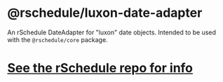 # @rschedule/luxon-date-adapter

An rSchedule DateAdapter for "luxon" date objects. Intended to be used with the `@rschedule/core` package.

# [See the rSchedule repo for info](https://gitlab.com/john.carroll.p/rschedule)
